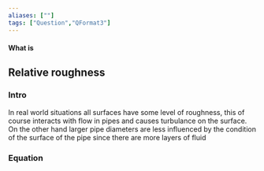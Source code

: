 ```yaml
---
aliases: [""]
tags: ["Question","QFormat3"]
---
```


#### What is
## Relative roughness
### Intro
In real world situations all surfaces have some level of roughness, this of course interacts with flow in pipes and causes turbulance on the surface. On the other hand larger pipe diameters are less influenced by the condition of the surface of the pipe since there are more layers of fluid 



### Equation

